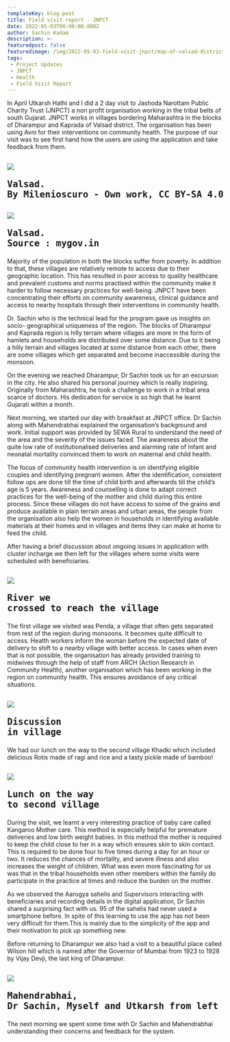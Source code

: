 ```yaml
---
templateKey: blog-post
title: Field visit report - JNPCT
date: 2022-05-03T00:00:00.000Z
author: Sachin Kadam
description: >- 
featuredpost: false
featuredimage: /img/2022-05-03-field-visit-jnpct/map-of-valsad-district.png
tags:
 - Project Updates
 - JNPCT
 - Health
 - Field Visit Report
---
```

In April Utkarsh Hathi and I did a 2 day visit to Jashoda Narottam Public Charity Trust (JNPCT) a non profit organisation working in the tribal belts of south Gujarat. JNPCT works in villages bordering Maharashtra in the blocks of Dharampur and Kaprada of Valsad district. The organisation has been using Avni for their interventions on community health. The purpose of our visit was to see first hand how the users are using the application and take feedback from them.

![](/img/2022-05-03-field-visit-jnpct/valsad-location.png)<pre>Valsad. By Milenioscuro - Own work, CC BY-SA 4.0, https://commons.wikimedia.org/w/index.php?curid=99701429</pre>
----------------------------
![](/img/2022-05-03-field-visit-jnpct/map-of-valsad-district.png)<pre>Valsad. Source : mygov.in</pre>
----------------------------



Majority of the population in both the blocks suffer from poverty. In addition to that, these villages are relatively remote to access due to their geographic location. This has resulted in poor access to quality healthcare and prevalent customs and norms practised within the community make it harder to follow necessary practices for well-being. JNPCT have been concentrating their efforts on community awareness, clinical guidance and access to nearby hospitals through their interventions in community health.

Dr. Sachin who is the technical lead for the program gave us insights on socio- geographical uniqueness of the region. The blocks of Dharampur and Kaprada region is hilly terrain where villages are more in the form of hamlets and households are distributed over some distance. Due to it being a hilly terrain and villages located at some distance from each other, there are some villages which get separated and become inaccessible during the monsoon.

On the evening we reached Dharampur, Dr Sachin took us for an excursion in the city. He also shared his personal journey which is really inspiring. Originally from Maharashtra, he took a challenge to work in a tribal area scarce of doctors. His dedication for service is so high that he learnt Gujarati within a month.

Next morning, we started our day with breakfast at JNPCT office. Dr Sachin along with Mahendrabhai explained the organisation’s background and work. Initial support was provided by SEWA Rural to understand the need of the area and the severity of the issues faced. The awareness about the quite low rate of institutionalised deliveries and alarming rate of infant and neonatal mortality convinced them to work on maternal and child health.

The  focus of community health intervention is on identifying eligible couples and identifying pregnant women. After the identification, consistent follow ups are done till the time of child birth and afterwards till the child’s age is 5 years. Awareness and counselling is done to adapt correct practices for the well-being of the mother and child during this entire process. Since these villages do not have access to some of the grains and produce available in plain terrain areas and urban areas, the people from the organisation also help the women in households in identifying available materials at their homes and in villages and items they can make at home to feed the child.

After having a brief discussion about ongoing issues in application with cluster incharge we then left for the villages where some visits were scheduled with beneficiaries.

![](/img/2022-05-03-field-visit-jnpct/bridge.jpg)<pre>River we crossed to reach the village</pre>
----------------------------


The first village we visited was Penda, a village that often gets separated from rest of the region during monsoons. It becomes quite difficult to access. Health workers inform the woman before the expected date of delivery to shift to a nearby village with better access. In cases when even that is not possible, the organisation has already provided training to midwives through the help of staff from ARCH (Action Research in Community Health), another organisation which has been working in the region on community health. This ensures avoidance of any critical situations.

![](/img/2022-05-03-field-visit-jnpct/village-meet.jpg)<pre>Discussion in village</pre>
----------------------------


We had our lunch on the way to the second village Khadki which included delicious Rotis made of ragi and rice and a tasty pickle made of bamboo!

![](/img/2022-05-03-field-visit-jnpct/food.jpg)<pre>Lunch on the way to second village</pre>
----------------------------


During the visit, we learnt a very interesting practice of baby care called Kangaroo Mother care. This method is especially helpful for premature deliveries and low birth weight babies. In this method the mother is required to keep the child close to her in a way which ensures skin to skin contact. This is required to be done four to five times during a day for an hour or two. It reduces the chances of mortality, and severe illness and also increases the weight of children. What was even more fascinating for us was that in the tribal households even other members within the family do participate in the practice at times and reduce the burden on the mother.

As we observed the Aarogya sahelis and Supervisors interacting with beneficiaries and recording details in the digital application, Dr Sachin shared a surprising fact with us. 95 of the sahelis had never used a smartphone before. In spite of this learning to use the app has not been very difficult for them.This is mainly due to the simplicity of the app and their motivation to pick up something new.

Before returning to Dharampur we also had a visit to a beautiful place called Wilson hill which is named after the Governor of Mumbai from 1923 to 1928 by Vijay Devji, the last king of Dharampur.

![](/img/2022-05-03-field-visit-jnpct/group-pic.jpg)<pre>Mahendrabhai, Dr Sachin, Myself and Utkarsh from left to right</pre>
----------------------------


The next morning we spent some time with Dr Sachin and Mahendrabhai understanding their concerns and feedback for the system. 
